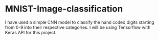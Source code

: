 # MNIST-Image-classification

I have used a simple CNN model to classify the hand coded digits starting from 0-9 into their respective categories. I will be using Tensorflow with Keras API for this project.

